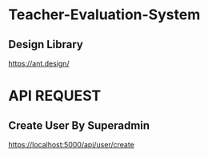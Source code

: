 # Teacher-Evaluation-System


## Design Library
https://ant.design/




# API REQUEST
## Create User By Superadmin
[https://localhost:5000/api/user/create](http://localhost:5000/api/user/create)
